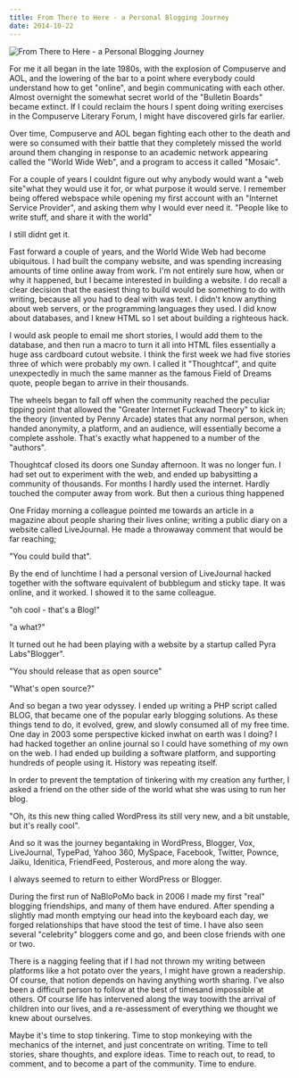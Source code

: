 ```yaml
---
title: From There to Here - a Personal Blogging Journey
date: 2014-10-22
---
```


![From There to Here - a Personal Blogging Journey](https://source.unsplash.com/9ZQzrLWV52M/1600x900)

For me it all began in the late 1980s, with the explosion of Compuserve and AOL, and the lowering of the bar to a point where everybody could understand how to get "online", and begin communicating with each other. Almost overnight the somewhat secret world of the "Bulletin Boards" became extinct. If I could reclaim the hours I spent doing writing exercises in the Compuserve Literary Forum, I might have discovered girls far earlier.

Over time, Compuserve and AOL began fighting each other to the death and were so consumed with their battle that they completely missed the world around them changing in response to an academic network appearing called the "World Wide Web", and a program to access it called "Mosaic".

For a couple of years I couldnt figure out why anybody would want a "web site"what they would use it for, or what purpose it would serve. I remember being offered webspace while opening my first account with an "Internet Service Provider", and asking them why I would ever need it. "People like to write stuff, and share it with the world"

I still didnt get it.

Fast forward a couple of years, and the World Wide Web had become ubiquitous. I had built the company website, and was spending increasing amounts of time online away from work. I'm not entirely sure how, when or why it happened, but I became interested in building a website. I do recall a clear decision that the easiest thing to build would be something to do with writing, because all you had to deal with was text. I didn't know anything about web servers, or the programming languages they used. I did know about databases, and I knew HTML so I set about building a righteous hack.

I would ask people to email me short stories, I would add them to the database, and then run a macro to turn it all into HTML files essentially a huge ass cardboard cutout website. I think the first week we had five stories three of which were probably my own. I called it "Thoughtcaf", and quite unexpectedly in much the same manner as the famous Field of Dreams quote, people began to arrive in their thousands.

The wheels began to fall off when the community reached the peculiar tipping point that allowed the "Greater Internet Fuckwad Theory" to kick in; the theory (invented by Penny Arcade) states that any normal person, when handed anonymity, a platform, and an audience, will essentially become a complete asshole. That's exactly what happened to a number of the "authors".

Thoughtcaf closed its doors one Sunday afternoon. It was no longer fun. I had set out to experiment with the web, and ended up babysitting a community of thousands. For months I hardly used the internet. Hardly touched the computer away from work. But then a curious thing happened

One Friday morning a colleague pointed me towards an article in a magazine about people sharing their lives online; writing a public diary on a website called LiveJournal. He made a throwaway comment that would be far reaching;

"You could build that".

By the end of lunchtime I had a personal version of LiveJournal hacked together with the software equivalent of bubblegum and sticky tape. It was online, and it worked. I showed it to the same colleague.

"oh cool - that's a Blog!"

"a what?"

It turned out he had been playing with a website by a startup called Pyra Labs"Blogger".

"You should release that as open source"

"What's open source?"

And so began a two year odyssey. I ended up writing a PHP script called BLOG, that became one of the popular early blogging solutions. As these things tend to do, it evolved, grew, and slowly consumed all of my free time. One day in 2003 some perspective kicked inwhat on earth was I doing? I had hacked together an online journal so I could have something of my own on the web. I had ended up building a software platform, and supporting hundreds of people using it. History was repeating itself.

In order to prevent the temptation of tinkering with my creation any further, I asked a friend on the other side of the world what she was using to run her blog.

"Oh, its this new thing called WordPress its still very new, and a bit unstable, but it's really cool".

And so it was the journey begantaking in WordPress, Blogger, Vox, LiveJournal, TypePad, Yahoo 360, MySpace, Facebook, Twitter, Pownce, Jaiku, Idenitica, FriendFeed, Posterous, and more along the way.

I always seemed to return to either WordPress or Blogger.

During the first run of NaBloPoMo back in 2006 I made my first "real" blogging friendships, and many of them have endured. After spending a slightly mad month emptying our head into the keyboard each day, we forged relationships that have stood the test of time. I have also seen several "celebrity" bloggers come and go, and been close friends with one or two.

There is a nagging feeling that if I had not thrown my writing between platforms like a hot potato over the years, I might have grown a readership. Of course, that notion depends on having anything worth sharing. I've also been a difficult person to follow at the best of timesand impossible at others. Of course life has intervened along the way toowith the arrival of children into our lives, and a re-assessment of everything we thought we knew about ourselves.

Maybe it's time to stop tinkering. Time to stop monkeying with the mechanics of the internet, and just concentrate on writing. Time to tell stories, share thoughts, and explore ideas. Time to reach out, to read, to comment, and to become a part of the community. Time to endure.